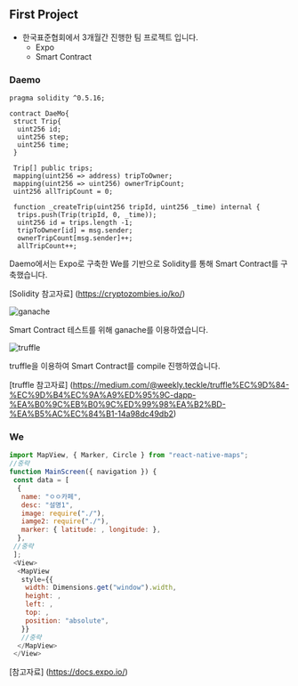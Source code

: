 ## First Project
* 한국표준협회에서 3개월간 진행한 팀 프로젝트 입니다.
  * Expo
  * Smart Contract
  
### Daemo
```solidity
pragma solidity ^0.5.16;

contract DaeMo{
 struct Trip{
  uint256 id;
  uint256 step;
  uint256 time;
 }
 
 Trip[] public trips;
 mapping(uint256 => address) tripToOwner;
 mapping(uint256 => uint256) ownerTripCount;
 uint256 allTripCount = 0;
 
 function _createTrip(uint256 tripId, uint256 _time) internal {
  trips.push(Trip(tripId, 0, _time));
  uint256 id = trips.length -1;
  tripToOwner[id] = msg.sender;
  ownerTripCount[msg.sender]++;
  allTripCount++;
```
Daemo에서는 Expo로 구축한 We를 기반으로 Solidity를 통해 Smart Contract를 구축했습니다.

[Solidity 참고자료] (https://cryptozombies.io/ko/)

![ganache](https://user-images.githubusercontent.com/69658489/105055650-a133b400-5ab6-11eb-8625-cb9a22bddfe0.png)

Smart Contract 테스트를 위해 ganache를 이용하였습니다.

![truffle](https://user-images.githubusercontent.com/69658489/105055792-c7f1ea80-5ab6-11eb-8a2d-d0cf6a5ea94c.png)

truffle을 이용하여 Smart Contract를 compile 진행하였습니다.

[truffle 참고자료] (https://medium.com/@weekly.teckle/truffle%EC%9D%84-%EC%9D%B4%EC%9A%A9%ED%95%9C-dapp-%EA%B0%9C%EB%B0%9C%ED%99%98%EA%B2%BD-%EA%B5%AC%EC%84%B1-14a98dc49db2)

### We
```js
import MapView, { Marker, Circle } from "react-native-maps";
//중략
function MainScreen({ navigation }) {
 const data = [
  {
   name: "ㅇㅇ카페",
   desc: "설명1",
   image: require("./"),
   iamge2: require("./"),
   marker: { latitude: , longitude: },
  },
 //중략
 ];
 <View>
  <MapView
   style={{
    width: Dimensions.get("window").width,
    height: ,
    left: ,
    top: ,
    position: "absolute",
   }}
   //중략
  </MapView>
 </View>
```
[참고자료] (https://docs.expo.io/)
